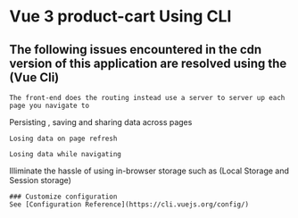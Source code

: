 # Vue 3 product-cart Using  CLI

## The following issues encountered in the cdn version of this application are resolved using the (Vue Cli)
```
The front-end does the routing instead use a server to server up each page you navigate to
```
Persisting , saving and sharing data across pages
```
Losing data on page refresh
```
```
Losing data while navigating 
```
Illiminate the hassle of using in-browser storage such as (Local Storage and Session storage)
```
### Customize configuration
See [Configuration Reference](https://cli.vuejs.org/config/)
